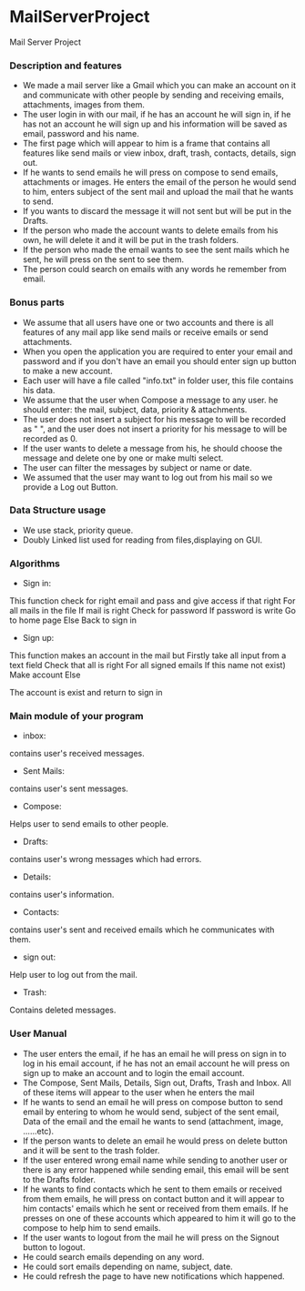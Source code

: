 # MailServerProject
Mail Server Project 


### Description and features

- We made a mail server like a Gmail which you can make an account
on it and communicate with other people by sending and receiving
emails, attachments, images from them.
- The user login in with our mail, if he has an account he will sign in, if
he has not an account he will sign up and his information will be saved
as email, password and his name.
- The first page which will appear to him is a frame that contains all
features like send mails or view inbox, draft, trash, contacts, details,
sign out.
- If he wants to send emails he will press on compose to send emails,
attachments or images. He enters the email of the person he would
send to him, enters subject of the sent mail and upload the mail that he
wants to send.
- If you wants to discard the message it will not sent but will be put in
the Drafts.
- If the person who made the account wants to delete emails from his
own, he will delete it and it will be put in the trash folders.
- If the person who made the email wants to see the sent mails which
he sent, he will press on the sent to see them.
- The person could search on emails with any words he remember from
email.


### Bonus parts


- We assume that all users have one or two accounts and there is all
features of any mail app like send mails or receive emails or send
attachments.
- When you open the application you are required to enter your email
and password and if you don't have an email you should enter sign up
button to make a new account.
- Each user will have a file called "info.txt" in folder user, this file
contains his data.
- We assume that the user when Compose a message to any user. he
should enter: the mail, subject, data, priority & attachments.
- The user does not insert a subject for his message to will be recorded
as " ", and the user does not insert a priority for his message to will be
recorded as 0.
- If the user wants to delete a message from his, he should choose the
message and delete one by one or make multi select.
- The user can filter the messages by subject or name or date.
- We assumed that the user may want to log out from his mail so we
provide a Log out Button.


### Data Structure usage

- We use stack, priority queue.
- Doubly Linked list used for reading from files,displaying on GUI.


### Algorithms

- Sign in:

This function check for right email and pass and give access if that right
For all mails in the file
If mail is right
Check for password
If password is write
Go to home page
Else
Back to sign in

- Sign up:

This function makes an account in the mail but
Firstly take all input from a text field
Check that all is right
For all signed emails
If this name not exist)
Make account
Else

The account is exist and return to sign in


### Main module of your program

- inbox:

contains user's received messages.

- Sent Mails:

contains user's sent messages.

- Compose:

Helps user to send emails to other people.

- Drafts:

contains user's wrong messages which had errors.

- Details:

contains user's information.

- Contacts:

contains user's sent and received emails which he communicates with them.

- sign out:

Help user to log out from the mail.

- Trash:

Contains deleted messages.


### User Manual

- The user enters the email, if he has an email he will press on sign in to
log in his email account, if he has not an email account he will press on
sign up to make an account and to login the email account.
- The Compose, Sent Mails, Details, Sign out, Drafts, Trash and Inbox.
All of these items will appear to the user when he enters the mail
- If he wants to send an email he will press on compose button to send
email by entering to whom he would send, subject of the sent email,
Data of the email and the email he wants to send (attachment, image,
......etc).
- If the person wants to delete an email he would press on delete
button and it will be sent to the trash folder.
- If the user entered wrong email name while sending to another user
or there is any error happened while sending email, this email will be
sent to the Drafts folder.
- If he wants to find contacts which he sent to them emails or received
from them emails, he will press on contact button and it will appear to
him contacts' emails which he sent or received from them emails. If he
presses on one of these accounts which appeared to him it will go to
the compose to help him to send emails.
- If the user wants to logout from the mail he will press on the Signout
button to logout.
- He could search emails depending on any word.
- He could sort emails depending on name, subject, date.
- He could refresh the page to have new notifications which happened.
